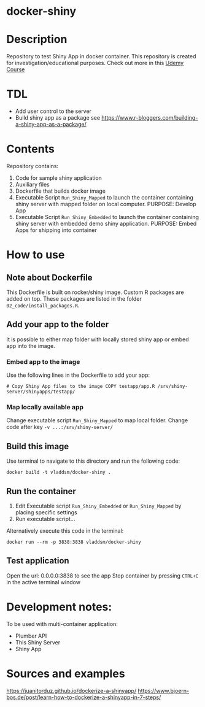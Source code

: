 # docker-shiny

# Description

Repository to test Shiny App in docker container. This repository is created for investigation/educational purposes. Check out more in this [Udemy Course](https://www.udemy.com/course/docker-containers-data-science-reproducible-research/?referralCode=8CFCF7D8B36B99E28012)

# TDL

* Add user control to the server 
* Build shiny app as a package see https://www.r-bloggers.com/building-a-shiny-app-as-a-package/

# Contents

Repository contains:

1. Code for sample shiny application
2. Auxiliary files
3. Dockerfile that builds docker image
4. Executable Script `Run_Shiny_Mapped` to launch the container containing shiny server with mapped folder on local computer. PURPOSE: Develop App
5. Executable Script `Run_Shiny_Embedded` to launch the container containing shiny server with embedded demo shiny application. PURPOSE: Embed Apps for shipping into container

# How to use

## Note about Dockerfile

This Dockerfile is built on rocker/shiny image. Custom R packages are added on top. These packages are listed in the folder `02_code/install_packages.R`. 

## Add your app to the folder

It is possible to either map folder with locally stored shiny app or embed app into the image.

### Embed app to the image

Use the following lines in the Dockerfile to add your app:

`# Copy Shiny App files to the image
COPY testapp/app.R /srv/shiny-server/shinyapps/testapp/`

### Map locally available app

Change executable script `Run_Shiny_Mapped` to map local folder. Change code after key `-v ...:/srv/shiny-server/`

## Build this image

Use terminal to navigate to this directory and run the following code:

`docker build -t vladdsm/docker-shiny .`

## Run the container

1. Edit Executable script `Run_Shiny_Embedded` or `Run_Shiny_Mapped` by placing specific settings
2. Run executable script...

Alternatively execute this code in the terminal:

`docker run --rm -p 3838:3838 vladdsm/docker-shiny`

## Test application

Open the url: 0.0.0.0:3838 to see the app
Stop container by pressing `CTRL+C` in the active terminal window

# Development notes:

To be used with multi-container application:

* Plumber API
* This Shiny Server
* Shiny App

# Sources and examples

https://juanitorduz.github.io/dockerize-a-shinyapp/
https://www.bjoern-bos.de/post/learn-how-to-dockerize-a-shinyapp-in-7-steps/
